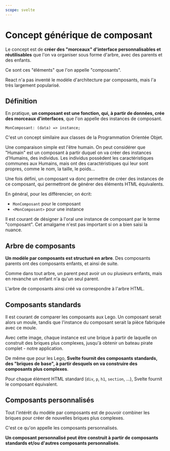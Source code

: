 ```yaml
---
scope: svelte
---
```


# Concept générique de composant

Le concept est de **créer des "morceaux" d'interface personnalisables et réutilisables** que l'on va organiser sous forme d'arbre, avec des parents et des enfants.

Ce sont ces "éléments" que l'on appelle "composants".

React n'a pas inventé le modèle d'architecture par composants, mais l'a très largement popularisé.

## Définition

En pratique, **un composant est une fonction, qui, à partir de données, crée des morceaux d'interfaces**, que l'on appelle des instances de composant.

```
MonComposant: (data) => instance;
```

C'est un concept similaire aux classes de la Programmation Orientée Objet.

Une comparaison simple est l'être humain. On peut considérer que "Humain" est un composant à partir duquel on va créer des instances d'Humains, des individus. Les individus possèdent les caractéristiques communes aux Humains, mais ont des caractéristiques qui leur sont propres, comme le nom, la taille, le poids...

Une fois défini, un composant va donc permettre de créer des instances de ce composant, qui permettront de générer des éléments HTML équivalents.

En général, pour les différencier, on écrit:

- `MonComposant` pour le composant
- `<MonComposant>` pour une instance

Il est courant de désigner à l'oral une instance de composant par le terme "composant". Cet amalgame n'est pas important si on a bien saisi la nuance.

## Arbre de composants

**Un modèle par composants est structuré en arbre**. Des composants parents ont des composants enfants, et ainsi de suite.

Comme dans tout arbre, un parent peut avoir un ou plusieurs enfants, mais en revanche un enfant n'a qu'un seul parent.

L'arbre de composants ainsi créé va correspondre à l'arbre HTML.

## Composants standards

Il est courant de comparer les composants aux Lego. Un composant serait alors un moule, tandis que l'instance du composant serait la pièce fabriquée avec ce moule.

Avec cette image, chaque instance est une brique à partir de laquelle on construit des briques plus complexes, jusqu'à obtenir un bateau pirate complet - notre application.

De même que pour les Lego, **Svelte fournit des composants standards, des "briques de base", à partir desquels on va construire des composants plus complexes**.

Pour chaque élément HTML standard (`div`, `p`, `h1`, `section`, ...), Svelte fournit le composant équivalent.

## Composants personnalisés

Tout l'intérêt du modèle par composants est de pouvoir combiner les briques pour créer de nouvelles briques plus complexes.

C'est ce qu'on appelle les composants personnalisés.

**Un composant personnalisé peut être construit à partir de composants standards et/ou d'autres composants personnalisés**.
